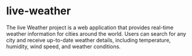 # live-weather
The live Weather project is a web application that provides real-time weather information for cities around the world. Users can search for any city and receive up-to-date weather details, including temperature, humidity, wind speed, and weather conditions.
